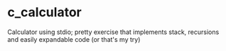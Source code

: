 # c_calculator
Calculator using stdio; pretty exercise that implements stack, recursions and easily expandable code (or that's my try)
